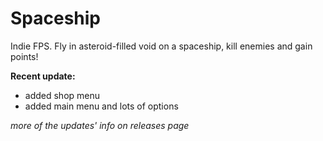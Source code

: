 # Spaceship
Indie FPS. Fly in asteroid-filled void on a spaceship, kill enemies and gain points!



**Recent update:**
- added shop menu
- added main menu and lots of options

*more of the updates' info on releases page*
